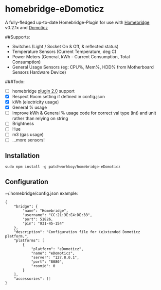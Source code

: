 # homebridge-eDomoticz
A fully-fledged up-to-date Homebridge-Plugin 
for use with [Homebridge](https://github.com/nfarina/homebridge) v0.2.1x 
and [Domoticz](https://github.com/domoticz/domoticz)

##Supports:
- Switches (Light / Socket On & Off, & reflected status)
- Temperature Sensors (Current Temperature, deg C)
- Power Meters (General, kWh - Current Consumption, Total Consumption)
- General Usage Sensors (eg: CPU%, Mem%, HDD% from Motherboard Sensors Hardware Device)

###Todo:
- [ ] homebridge [plugin 2.0](https://github.com/nfarina/homebridge/pull/497) support
- [x] Respect Room setting if defined in config.json
- [x] kWh (electricity usage)
- [x] General % usage
- [ ] Improve kWh & General % usage code for correct val type (int) and unit rather than relying on string
- [ ] Brightness
- [ ] Hue
- [ ] m3 (gas usage)
- [ ] ...more sensors!

## Installation
```
sudo npm install -g patchworkboy/homebridge-eDomoticz
```

## Configuration

~/.homebridge/config.json example:
```
{
    "bridge": {
        "name": "Homebridge",
        "username": "CC:21:3E:E4:DE:33",
        "port": 51826,
        "pin": "031-45-154"
    },
    "description": "Configuration file for (e)xtended Domoticz platform.",
    "platforms": [
        {
            "platform": "eDomoticz",
            "name": "eDomoticz",
            "server": "127.0.0.1",
            "port": "8080",
            "roomid": 0
        }
    ],
    "accessories": []
}
```
